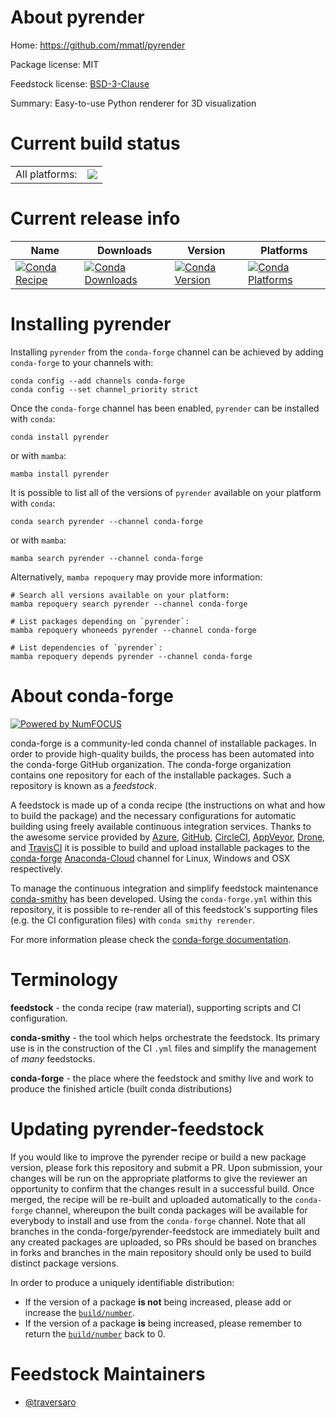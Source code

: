 About pyrender
==============

Home: https://github.com/mmatl/pyrender

Package license: MIT

Feedstock license: [BSD-3-Clause](https://github.com/conda-forge/pyrender-feedstock/blob/main/LICENSE.txt)

Summary: Easy-to-use Python renderer for 3D visualization

Current build status
====================


<table><tr><td>All platforms:</td>
    <td>
      <a href="https://dev.azure.com/conda-forge/feedstock-builds/_build/latest?definitionId=14622&branchName=main">
        <img src="https://dev.azure.com/conda-forge/feedstock-builds/_apis/build/status/pyrender-feedstock?branchName=main">
      </a>
    </td>
  </tr>
</table>

Current release info
====================

| Name | Downloads | Version | Platforms |
| --- | --- | --- | --- |
| [![Conda Recipe](https://img.shields.io/badge/recipe-pyrender-green.svg)](https://anaconda.org/conda-forge/pyrender) | [![Conda Downloads](https://img.shields.io/conda/dn/conda-forge/pyrender.svg)](https://anaconda.org/conda-forge/pyrender) | [![Conda Version](https://img.shields.io/conda/vn/conda-forge/pyrender.svg)](https://anaconda.org/conda-forge/pyrender) | [![Conda Platforms](https://img.shields.io/conda/pn/conda-forge/pyrender.svg)](https://anaconda.org/conda-forge/pyrender) |

Installing pyrender
===================

Installing `pyrender` from the `conda-forge` channel can be achieved by adding `conda-forge` to your channels with:

```
conda config --add channels conda-forge
conda config --set channel_priority strict
```

Once the `conda-forge` channel has been enabled, `pyrender` can be installed with `conda`:

```
conda install pyrender
```

or with `mamba`:

```
mamba install pyrender
```

It is possible to list all of the versions of `pyrender` available on your platform with `conda`:

```
conda search pyrender --channel conda-forge
```

or with `mamba`:

```
mamba search pyrender --channel conda-forge
```

Alternatively, `mamba repoquery` may provide more information:

```
# Search all versions available on your platform:
mamba repoquery search pyrender --channel conda-forge

# List packages depending on `pyrender`:
mamba repoquery whoneeds pyrender --channel conda-forge

# List dependencies of `pyrender`:
mamba repoquery depends pyrender --channel conda-forge
```


About conda-forge
=================

[![Powered by
NumFOCUS](https://img.shields.io/badge/powered%20by-NumFOCUS-orange.svg?style=flat&colorA=E1523D&colorB=007D8A)](https://numfocus.org)

conda-forge is a community-led conda channel of installable packages.
In order to provide high-quality builds, the process has been automated into the
conda-forge GitHub organization. The conda-forge organization contains one repository
for each of the installable packages. Such a repository is known as a *feedstock*.

A feedstock is made up of a conda recipe (the instructions on what and how to build
the package) and the necessary configurations for automatic building using freely
available continuous integration services. Thanks to the awesome service provided by
[Azure](https://azure.microsoft.com/en-us/services/devops/), [GitHub](https://github.com/),
[CircleCI](https://circleci.com/), [AppVeyor](https://www.appveyor.com/),
[Drone](https://cloud.drone.io/welcome), and [TravisCI](https://travis-ci.com/)
it is possible to build and upload installable packages to the
[conda-forge](https://anaconda.org/conda-forge) [Anaconda-Cloud](https://anaconda.org/)
channel for Linux, Windows and OSX respectively.

To manage the continuous integration and simplify feedstock maintenance
[conda-smithy](https://github.com/conda-forge/conda-smithy) has been developed.
Using the ``conda-forge.yml`` within this repository, it is possible to re-render all of
this feedstock's supporting files (e.g. the CI configuration files) with ``conda smithy rerender``.

For more information please check the [conda-forge documentation](https://conda-forge.org/docs/).

Terminology
===========

**feedstock** - the conda recipe (raw material), supporting scripts and CI configuration.

**conda-smithy** - the tool which helps orchestrate the feedstock.
                   Its primary use is in the construction of the CI ``.yml`` files
                   and simplify the management of *many* feedstocks.

**conda-forge** - the place where the feedstock and smithy live and work to
                  produce the finished article (built conda distributions)


Updating pyrender-feedstock
===========================

If you would like to improve the pyrender recipe or build a new
package version, please fork this repository and submit a PR. Upon submission,
your changes will be run on the appropriate platforms to give the reviewer an
opportunity to confirm that the changes result in a successful build. Once
merged, the recipe will be re-built and uploaded automatically to the
`conda-forge` channel, whereupon the built conda packages will be available for
everybody to install and use from the `conda-forge` channel.
Note that all branches in the conda-forge/pyrender-feedstock are
immediately built and any created packages are uploaded, so PRs should be based
on branches in forks and branches in the main repository should only be used to
build distinct package versions.

In order to produce a uniquely identifiable distribution:
 * If the version of a package **is not** being increased, please add or increase
   the [``build/number``](https://docs.conda.io/projects/conda-build/en/latest/resources/define-metadata.html#build-number-and-string).
 * If the version of a package **is** being increased, please remember to return
   the [``build/number``](https://docs.conda.io/projects/conda-build/en/latest/resources/define-metadata.html#build-number-and-string)
   back to 0.

Feedstock Maintainers
=====================

* [@traversaro](https://github.com/traversaro/)

